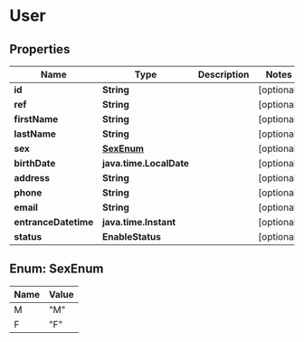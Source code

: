 

# User


## Properties

Name | Type | Description | Notes
------------ | ------------- | ------------- | -------------
**id** | **String** |  |  [optional]
**ref** | **String** |  |  [optional]
**firstName** | **String** |  |  [optional]
**lastName** | **String** |  |  [optional]
**sex** | [**SexEnum**](#SexEnum) |  |  [optional]
**birthDate** | **java.time.LocalDate** |  |  [optional]
**address** | **String** |  |  [optional]
**phone** | **String** |  |  [optional]
**email** | **String** |  |  [optional]
**entranceDatetime** | **java.time.Instant** |  |  [optional]
**status** | **EnableStatus** |  |  [optional]



## Enum: SexEnum

Name | Value
---- | -----
M | &quot;M&quot;
F | &quot;F&quot;



